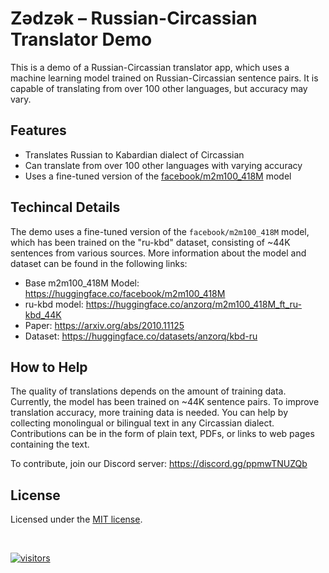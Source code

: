 # Zədzək – Russian-Circassian Translator Demo

This is a demo of a Russian-Circassian translator app, which uses a machine learning model trained on Russian-Circassian sentence pairs. It is capable of translating from over 100 other languages, but accuracy may vary.

## Features

- Translates Russian to Kabardian dialect of Circassian
- Can translate from over 100 other languages with varying accuracy
- Uses a fine-tuned version of the [facebook/m2m100_418M](https://huggingface.co/facebook/m2m100_418M) model

## Techincal Details

The demo uses a fine-tuned version of the `facebook/m2m100_418M` model, which has been trained on the "ru-kbd" dataset, consisting of ~44K sentences from various sources. More information about the model and dataset can be found in the following links:

- Base m2m100_418M Model: https://huggingface.co/facebook/m2m100_418M
- ru-kbd model: https://huggingface.co/anzorq/m2m100_418M_ft_ru-kbd_44K
- Paper: https://arxiv.org/abs/2010.11125
- Dataset: https://huggingface.co/datasets/anzorq/kbd-ru

## How to Help

The quality of translations depends on the amount of training data. Currently, the model has been trained on ~44K sentence pairs. To improve translation accuracy, more training data is needed. You can help by collecting monolingual or bilingual text in any Circassian dialect. Contributions can be in the form of plain text, PDFs, or links to web pages containing the text.

To contribute, join our Discord server: https://discord.gg/ppmwTNUZQb

## License

Licensed under the [MIT license](https://github.com/shadcn/ui/blob/main/LICENSE.md).

<br>

[![visitors](https://visitor-badge.glitch.me/badge?page_id=qunash/zedzek_repo)](https://visitor-badge.glitch.me)
